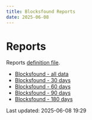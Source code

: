 ```yaml
---
title: Blocksfound Reports
date: 2025-06-08
---
```


# Reports

Reports [definition file](/conf/reports/blocksfound.yml).

* [Blocksfound - all data](/reports/blocksfound/Blocksfound.html)
* [Blocksfound - 30 days](/reports/blocksfound/Blocksfound-30-Days.html)
* [Blocksfound - 60 days](/reports/blocksfound/Blocksfound-60-Days.html)
* [Blocksfound - 90 days](/reports/blocksfound/Blocksfound-90-Days.html)
* [Blocksfound - 180 days](/reports/blocksfound/Blocksfound-180-Days.html)

Last updated: 2025-06-08 19:29
